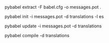 <!-- Crear el archivo con los textos a traducir teniendo en cuenta los idiomas establecidos -->
pybabel extract -F babel.cfg -o messages.pot .

<!-- Iniciar los textos que van a ser traducidos -->
pybabel init -i messages.pot -d translations -l es

<!-- Actualizar archivos de traducción existentes (messages.po):
Luego, ejecuta el siguiente comando para actualizar los archivos de traducción existentes con las nuevas cadenas extraídas: -->
pybabel update -i messages.pot -d translations


<!-- Luego de modificar las traducciones se deben compilar -->
pybabel compile -d translations
